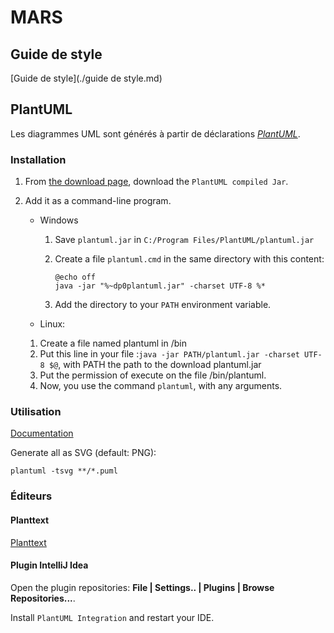 # MARS

## Guide de style

[Guide de style](./guide de style.md)

## PlantUML

Les diagrammes UML sont générés à partir de déclarations
[_PlantUML_][plantuml].

### Installation

1. From [the download page][plantuml-download], download the
   `PlantUML compiled Jar`.

2. Add it as a command-line program.

   - Windows
     
     1. Save `plantuml.jar` in `C:/Program Files/PlantUML/plantuml.jar`
     
     2. Create a file `plantuml.cmd` in the same directory with this content:
     
        ```batch
        @echo off
        java -jar "%~dp0plantuml.jar" -charset UTF-8 %*
        ```
     
     3. Add the directory to your `PATH` environment variable.

   - Linux: 
   1. Create a file named plantuml in /bin
   2. Put this line in your file :`java -jar PATH/plantuml.jar -charset UTF-8 $@`, with PATH the path to the download     plantuml.jar
   3. Put the permission of execute on the file /bin/plantuml.
   4. Now, you use the command `plantuml`, with any arguments.

### Utilisation

[Documentation](http://plantuml.com/command-line)

Generate all as SVG (default: PNG):

```shell
plantuml -tsvg **/*.puml
```

### Éditeurs

#### Planttext

[Planttext](http://www.planttext.com/planttext)

#### Plugin IntelliJ Idea

Open the plugin repositories: **File | Settings.. | Plugins | Browse
Repositories...**.
 
Install `PlantUML Integration` and restart your IDE.


[plantuml]: http://plantuml.com/
[plantuml-download]: http://plantuml.com/download
